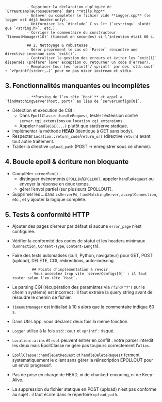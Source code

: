               - Supprimer la déclaration dupliquée de `ErreurDansTaGrosseDaronne` dans **Utils.hpp**.  
              - Enlever ou compléter le fichier vide **Logger.cpp** (le logger est déjà header-only).  
              - Uniformiser les `#include` C vs C++ (`<cstring>` plutôt que `<string.h>`, etc.).  
              - Corriger le commentaire du constructeur `TimeoutManager(10)` (timeout en secondes) si l’intention était 60 s.

              ## 2. Nettoyage & robustesse  
              - Gérer proprement le cas où `Parser` rencontre une directive inconnue sans `exit()`.  
              - Centraliser la gestion des erreurs et éviter les `exit(1)` dispersés (préférer lever exception ou retourner un code d’erreur).  
              - Remplacer tous les `printf`/`vprintf` par des `std::cout` + `vfprintf(stderr,…)` pour ne pas mixer iostream et stdio.

## 3. Fonctionnalités manquantes ou incomplètes  
              - **Parsing de l’en-tête `Host`** et appel à `findMatchingServer(host, port)` au lieu de `serverConfigs[0]`.  
- Détection et exécution de CGI :  
  - Dans `EpollClasse::handleRequest`, tester l’extension contre `server.cgi_extensions` ou `location.cgi_extensions`.  
  - Appeler `handleCGI(...)` plutôt que stat/serve statique.  
- Implémenter la méthode **HEAD** (identique à GET sans body).  
- Respecter `Location::return_code`/`return_url` (directive `return`) avant tout autre traitement.  
- Traiter la directive `upload_path` (POST → enregistrer sous ce chemin).

## 4. Boucle epoll & écriture non bloquante  
- Compléter `serverRun()` :  
  - distinguer événements `EPOLLIN`/`EPOLLOUT`, appeler `handleRequest` ou envoyer la réponse en deux temps.  
  - gérer l’envoi partiel (sur plusieurs EPOLLOUT).  
- Supprimer les `…` dans `isServerFd`, `findMatchingServer`, `acceptConnection`, etc., et y ajouter la logique complète.

## 5. Tests & conformité HTTP  
- Ajouter des pages d’erreur par défaut si aucune `error_page` n’est configurée.  
- Vérifier la conformité des codes de statut et les headers minimaux (`Connection`, `Content‐Type`, `Content‐Length`).  
- Faire des tests automatisés (curl, Python, navigateur) pour GET, POST (upload), DELETE, CGI, redirections, auto-indexing.

               ## Points d’implémentation à revoir  
              - Vous acceptez trop vite `serverConfigs[0]` : il faut router selon l’en-tête `Host`.  
- Le parsing CGI (récupération des paramètres via `rfind("?")` sur le chemin système) est incorrect : il faut extraire la query string avant de résoudre le chemin de fichier.  
- `TimeoutManager` est initialisé à 10 s alors que le commentaire indique 60 s.  
- Dans Utils.hpp, vous déclarez deux fois la même fonction.  
- `Logger` utilise à la fois `std::cout` et `vprintf` : risqué.  
- `Location::alias` et `root` peuvent entrer en conflit : votre parser interdit les deux mais EpollClasse ne gère pas toujours correctement l’`alias`.  
- `EpollClasse::handleGetRequest` et `handleDeleteRequest` ferment systématiquement le client sans gérer la réinscription EPOLLOUT pour un envoi progressif.  
- Pas de prise en charge de HEAD, ni de chunked-encoding, ni de Keep-Alive.  
- La suppression du fichier statique en POST (upload) n’est pas conforme au sujet : il faut écrire dans le répertoire `upload_path`.